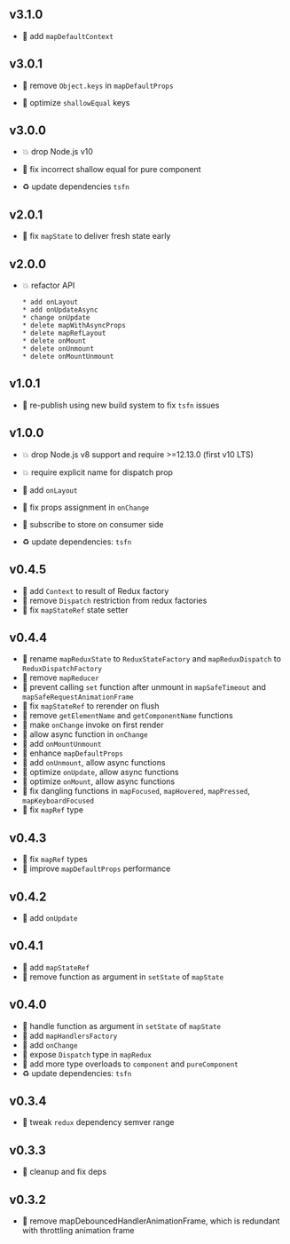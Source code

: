## v3.1.0

* 🌱 add `mapDefaultContext`

## v3.0.1

* 🐞 remove `Object.keys` in `mapDefaultProps`

* 🐞 optimize `shallowEqual` keys

## v3.0.0

* 💥 drop Node.js v10

* 🐞 fix incorrect shallow equal for pure component

* ♻️ update dependencies `tsfn`

## v2.0.1

* 🐞 fix `mapState` to deliver fresh state early

## v2.0.0

* 💥 refactor API

  ```
  * add onLayout
  * add onUpdateAsync
  * change onUpdate
  * delete mapWithAsyncProps
  * delete mapRefLayout
  * delete onMount
  * delete onUnmount
  * delete onMountUnmount
  ```

## v1.0.1

* 🐞 re-publish using new build system to fix `tsfn` issues

## v1.0.0

* 💥 drop Node.js v8 support and require >=12.13.0 (first v10 LTS)

* 💥 require explicit name for dispatch prop

* 🌱 add `onLayout`

* 🐞 fix props assignment in `onChange`

* 🐞 subscribe to store on consumer side

* ♻️ update dependencies: `tsfn`

## v0.4.5

* 🐞 add `Context` to result of Redux factory
* 🐞 remove `Dispatch` restriction from redux factories
* 🐞 fix `mapStateRef` state setter

## v0.4.4

* 🐞 rename `mapReduxState` to `ReduxStateFactory` and `mapReduxDispatch` to `ReduxDispatchFactory`
* 🐞 remove `mapReducer`
* 🐞 prevent calling `set` function after unmount in `mapSafeTimeout` and `mapSafeRequestAnimationFrame`
* 🐞 fix `mapStateRef` to rerender on flush
* 🐞 remove `getElementName` and `getComponentName` functions
* 🐞 make `onChange` invoke on first render
* 🐞 allow async function in `onChange`
* 🐞 add `onMountUnmount`
* 🐞 enhance `mapDefaultProps`
* 🐞 add `onUnmount`, allow async functions
* 🐞 optimize `onUpdate`, allow async functions
* 🐞 optimize `onMount`, allow async functions
* 🐞 fix dangling functions in `mapFocused`, `mapHovered`, `mapPressed`, `mapKeyboardFocused`
* 🐞 fix `mapRef` type

## v0.4.3

* 🐞 fix `mapRef` types
* 🐞 improve `mapDefaultProps` performance

## v0.4.2

* 🐞 add `onUpdate`

## v0.4.1

* 🐞 add `mapStateRef`
* 🐞 remove function as argument in `setState` of `mapState`

## v0.4.0

* 🌱 handle function as argument in `setState` of `mapState`
* 🌱 add `mapHandlersFactory`
* 🌱 add `onChange`
* 🐞 expose `Dispatch` type in `mapRedux`
* 🐞 add more type overloads to `component` and `pureComponent`
* ♻️ update dependencies: `tsfn`

## v0.3.4

* 🐞 tweak `redux` dependency semver range

## v0.3.3

* 🐞 cleanup and fix deps

## v0.3.2

* 🐞 remove mapDebouncedHandlerAnimationFrame, which is redundant with throttling animation frame
